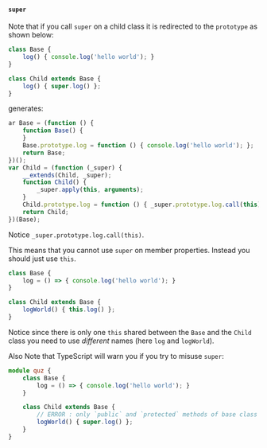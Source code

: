 #### `super`

Note that if you call `super` on a child class it is redirected to the `prototype` as shown below: 

```ts
class Base {
    log() { console.log('hello world'); }
}

class Child extends Base {
    log() { super.log() };
}
```
generates: 

```js
ar Base = (function () {
    function Base() {
    }
    Base.prototype.log = function () { console.log('hello world'); };
    return Base;
})();
var Child = (function (_super) {
    __extends(Child, _super);
    function Child() {
        _super.apply(this, arguments);
    }
    Child.prototype.log = function () { _super.prototype.log.call(this); };
    return Child;
})(Base);

```
Notice `_super.prototype.log.call(this)`.

This means that you cannot use `super` on member properties. Instead you should just use `this`.

```ts
class Base {
    log = () => { console.log('hello world'); }
}

class Child extends Base {
    logWorld() { this.log() };
}
```

Notice since there is only one `this` shared between the `Base` and the `Child` class you need to use *different* names (here `log` and `logWorld`).

Also Note that TypeScript will warn you if you try to misuse `super`:

```ts
module quz {
    class Base {
        log = () => { console.log('hello world'); }
    }

    class Child extends Base {
        // ERROR : only `public` and `protected` methods of base class are accessible via `super`
        logWorld() { super.log() }; 
    }
}
```

